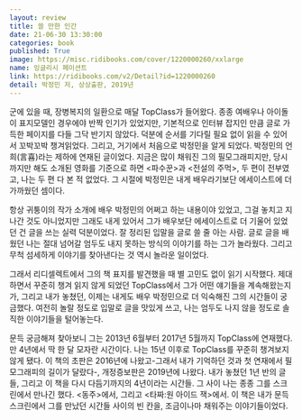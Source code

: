 ```yaml
---
layout: review
title: 쓸 만한 인간
date: 21-06-30 13:30:00
categories: book
published: True
image: https://misc.ridibooks.com/cover/1220000260/xxlarge
name: 잉글리시 페이션트
link: https://ridibooks.com/v2/Detail?id=1220000260
detail: 박정민 저, 상상출판, 2019년
---
```


군에 있을 때, 장병복지의 일환으로 매달 TopClass가 들어왔다. 종종 여배우나 아이돌이 표지모델인 경우에야 반짝 인기가 있었지만, 기본적으로 인터뷰 잡지인 만큼 글로 가득한 페이지를 다들 그닥 반기지 않았다. 덕분에 순서를 기다릴 필요 없이 읽을 수 있어서 꼬박꼬박 챙겨읽었다. 그리고, 거기에서 처음으로 박정민을 알게 되었다. 박정민의 언희(言喜)라는 제하에 연재된 글이었다. 지금은 많이 채워진 그의 필모그래피지만, 당시까지만 해도 소개된 영화를 기준으로 하면 \<파수꾼\>과 \<전설의 주먹\>, 두 편이 전부였고, 나는 두 편 다 본 적 없었다. 그 시절에 박정민은 내게 배우라기보단 에세이스트에 더 가까웠던 셈이다.

항상 귀퉁이의 작가 소개에 배우 박정민의 어쩌고 하는 내용이야 있었고, 그걸 놓치고 지나간 것도 아니었지만 그래도 내게 있어서 그가 배우보단 에세이스트로 더 기울어 있었던 건 글을 쓰는 실력 덕분이었다. 잘 정리된 입말을 글로 쓸 줄 아는 사람. 글로 글을 배웠던 나는 절대 넘어갈 엄두도 내지 못하는 방식의 이야기를 하는 그가 놀라웠다. 그리고 무척 섬세하게 이야기를 찾아낸다는 것 역시 놀라운 일이었다.

그래서 리디셀렉트에서 그의 책 표지를 발견했을 때 별 고민도 없이 읽기 시작했다. 제대하면서 꾸준히 챙겨 읽지 않게 되었던 TopClass에서 그가 어떤 얘기들을 계속해왔는지가, 그리고  내가 놓쳤던, 이제는 내게도 배우 박정민으로 더 익숙해진 그의 시간들이 궁금했다. 여전히 놀랄 정도로 입말로 글을 맛있게 쓰고, 나는 엄두도 나지 않을 정도로 솔직한 이야기들을 털어놓는다.

문득 궁금해져 찾아보니 그는 2013년 6월부터 2017년 5월까지 TopClass에 연재했다. 만 4년에서 딱 한 달 모자란 시간이다. 나는 15년 이후로 TopClass를 꾸준히 챙겨보지 않게 됐다. 이 책의 초판은 2016년에 나왔고-그래서 내가 기억하던 것과 첫 연재에서 필모그래피의 길이가 달랐다-, 개정증보판은 2019년에 나왔다. 내가 놓쳤던 1년 반의 글들, 그리고 이 책을 다시 다듬기까지의 4년이라는 시간들. 그 사이 나는 종종 그를 스크린에서 만나긴 했다. \<동주\>에서, 그리고 \<타짜:원 아이드 잭\>에서. 이 책은 내가 문득 스크린에서 그를 만났던 시간들 사이의 빈 칸을, 조금이나마 채워주는 이야기들이었다.
